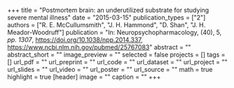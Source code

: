 +++
title = "Postmortem brain: an underutilized substrate for studying severe mental illness"
date = "2015-03-15"
publication_types = ["2"]
authors = ["R. E. McCullumsmith", "J. H. Hammond", "D. Shan", "J. H. Meador-Woodruff"]
publication = "In: Neuropsychopharmacology, (40), 5, _pp. 1307_, https://doi.org/10.1038/npp.2014.337, https://www.ncbi.nlm.nih.gov/pubmed/25767083"
abstract = ""
abstract_short = ""
image_preview = ""
selected = false
projects = []
tags = []
url_pdf = ""
url_preprint = ""
url_code = ""
url_dataset = ""
url_project = ""
url_slides = ""
url_video = ""
url_poster = ""
url_source = ""
math = true
highlight = true
[header]
image = ""
caption = ""
+++
